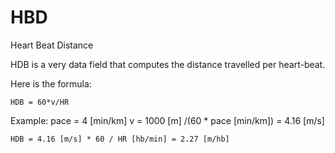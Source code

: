 # HBD

Heart Beat Distance

HDB is a very data field that computes the distance travelled per heart-beat.

Here is the formula:

    HDB = 60*v/HR

Example:
    pace = 4 [min/km]
    v = 1000 [m] /(60 * pace [min/km]) = 4.16 [m/s]

    HDB = 4.16 [m/s] * 60 / HR [hb/min] = 2.27 [m/hb]